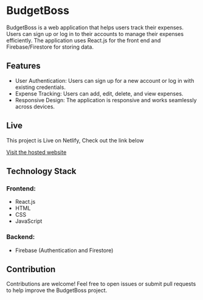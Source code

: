 # BudgetBoss

BudgetBoss is a web application that helps users track their expenses. Users can sign up or log in to their accounts to manage their expenses efficiently. The application uses React.js for the front end and Firebase/Firestore for storing data.

## Features

* User Authentication: Users can sign up for a new account or log in with existing credentials.
* Expense Tracking: Users can add, edit, delete, and view expenses.
* Responsive Design: The application is responsive and works seamlessly across devices.

## Live

This project is Live on Netlify, Check out the link below

[Visit the hosted website](https://budgetboss-mahesh-kn.netlify.app/)

## Technology Stack

### Frontend:
* React.js
* HTML
* CSS
* JavaScript

### Backend:

* Firebase (Authentication and Firestore)

## Contribution

Contributions are welcome! Feel free to open issues or submit pull requests to help improve the BudgetBoss project.
